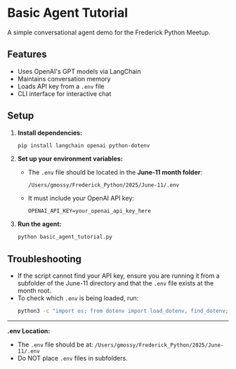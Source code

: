 # Basic Agent Tutorial

A simple conversational agent demo for the Frederick Python Meetup.

## Features
- Uses OpenAI's GPT models via LangChain
- Maintains conversation memory
- Loads API key from a `.env` file
- CLI interface for interactive chat

## Setup

1. **Install dependencies:**
   ```bash
   pip install langchain openai python-dotenv
   ```

2. **Set up your environment variables:**
   - The `.env` file should be located in the **June-11 month folder**:
     ```
     /Users/gmossy/Frederick_Python/2025/June-11/.env
     ```
   - It must include your OpenAI API key:
     ```
     OPENAI_API_KEY=your_openai_api_key_here
     ```

3. **Run the agent:**
   ```bash
   python basic_agent_tutorial.py
   ```

## Troubleshooting
- If the script cannot find your API key, ensure you are running it from a subfolder of the June-11 directory and that the `.env` file exists at the month root.
- To check which `.env` is being loaded, run:
  ```bash
  python3 -c "import os; from dotenv import load_dotenv, find_dotenv; env_path = find_dotenv(); print('find_dotenv() found:', env_path); load_dotenv(env_path); print('Loaded OPENAI_API_KEY:', os.getenv('OPENAI_API_KEY'))"
  ```

---
**.env Location:**
- The `.env` file should be at: `/Users/gmossy/Frederick_Python/2025/June-11/.env`
- Do NOT place `.env` files in subfolders.
